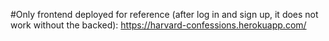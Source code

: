 #Only frontend deployed for reference (after log in and sign up, it does not work without the backed):
https://harvard-confessions.herokuapp.com/
